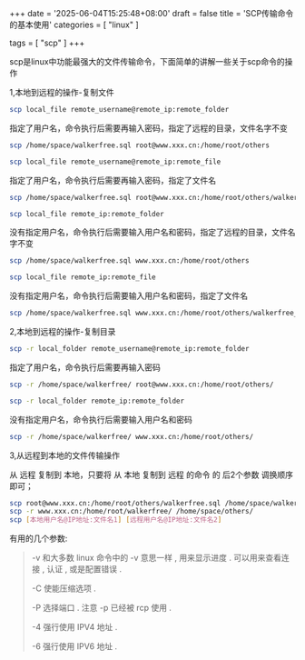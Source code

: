 +++
date = '2025-06-04T15:25:48+08:00'
draft = false
title = 'SCP传输命令的基本使用'
categories = [
	"linux"
]

tags = [
	"scp"
]
+++

scp是linux中功能最强大的文件传输命令，下面简单的讲解一些关于scp命令的操作

1,本地到远程的操作-复制文件

```bash
scp local_file remote_username@remote_ip:remote_folder
```

指定了用户名，命令执行后需要再输入密码，指定了远程的目录，文件名字不变

```bash
scp /home/space/walkerfree.sql root@www.xxx.cn:/home/root/others
```

```bash
scp local_file remote_username@remote_ip:remote_file
```

指定了用户名，命令执行后需要再输入密码，指定了文件名

```bash
scp /home/space/walkerfree.sql root@www.xxx.cn:/home/root/others/walkerfree_copy.sql
```

```bash
scp local_file remote_ip:remote_folder
```

没有指定用户名，命令执行后需要输入用户名和密码，指定了远程的目录，文件名字不变

```bash
scp /home/space/walkerfree.sql www.xxx.cn:/home/root/others
```

```bash
scp local_file remote_ip:remote_file
```
没有指定用户名，命令执行后需要输入用户名和密码，指定了文件名

```bash
scp /home/space/walkerfree.sql www.xxx.cn:/home/root/others/walkerfree_copy.sql
```
2,本地到远程的操作-复制目录

```bash
scp -r local_folder remote_username@remote_ip:remote_folder
```

指定了用户名，命令执行后需要再输入密码

```bash
scp -r /home/space/walkerfree/ root@www.xxx.cn:/home/root/others/
```

```bash
scp -r local_folder remote_ip:remote_folder
```

没有指定用户名，命令执行后需要输入用户名和密码

```bash
scp -r /home/space/walkerfree/ www.xxx.cn:/home/root/others/
```
3,从远程到本地的文件传输操作

从 远程 复制到 本地，只要将 从 本地 复制到 远程 的命令 的 后2个参数 调换顺序 即可；

```bash
scp root@www.xxx.cn:/home/root/others/walkerfree.sql /home/space/walkerfree_copy.sql
scp -r www.xxx.cn:/home/root/walkerfree/ /home/space/others/
scp [本地用户名@IP地址:文件名1] [远程用户名@IP地址:文件名2]
```
有用的几个参数:


>-v 和大多数 linux 命令中的 -v 意思一样 , 用来显示进度 . 可以用来查看连接 , 认证 , 或是配置错误 . 
>
>-C 使能压缩选项 . 
>
>-P 选择端口 . 注意 -p 已经被 rcp 使用 . 
>
>-4 强行使用 IPV4 地址 . 
>
>-6 强行使用 IPV6 地址 .  
